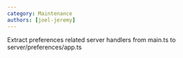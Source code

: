 ```yaml
---
category: Maintenance
authors: [joel-jeremy]
---
```


Extract preferences related server handlers from main.ts to server/preferences/app.ts